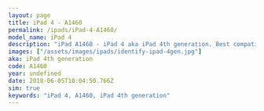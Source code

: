 ```yaml
---
layout: page
title: iPad 4 - A1460
permalink: /ipads/iPad-4-A1460/
model_name: iPad 4
description: "iPad A1460 - iPad 4 aka iPad 4th generation. Best compatible iPad cases, pens, chargers and keyboards."
images: ["/assets/images/ipads/identify-ipad-4gen.jpg"]
aka: iPad 4th generation
code: A1460
year: undefined
date: 2018-06-05T10:04:50.766Z
sim: true
keywords: "iPad 4, A1460, iPad 4th generation"
---
```

